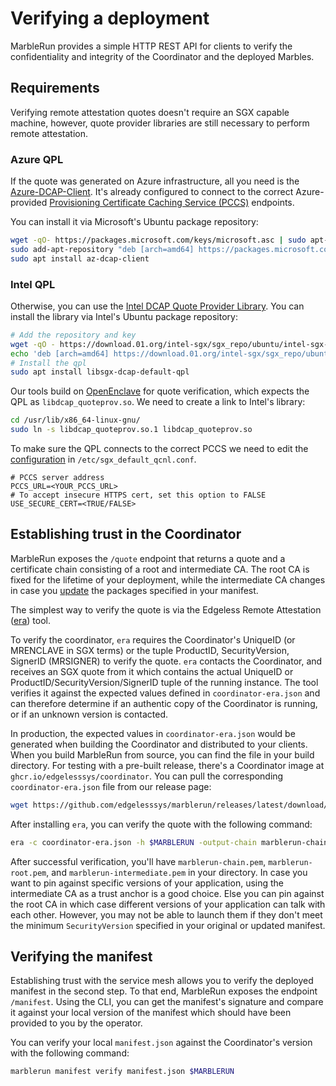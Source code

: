 # Verifying a deployment

MarbleRun provides a simple HTTP REST API for clients to verify the confidentiality and integrity of the Coordinator and the deployed Marbles.

## Requirements

Verifying remote attestation quotes doesn't require an SGX capable machine, however, quote provider libraries are still necessary to perform remote attestation.

### Azure QPL

If the quote was generated on Azure infrastructure, all you need is the [Azure-DCAP-Client](https://github.com/microsoft/Azure-DCAP-Client). It's already configured to connect to the correct Azure-provided [Provisioning Certificate Caching Service (PCCS)](https://download.01.org/intel-sgx/latest/dcap-latest/linux/docs/DCAP_ECDSA_Orientation.pdf) endpoints.

You can install it via Microsoft's Ubuntu package repository:

```bash
wget -qO- https://packages.microsoft.com/keys/microsoft.asc | sudo apt-key add
sudo add-apt-repository "deb [arch=amd64] https://packages.microsoft.com/ubuntu/`lsb_release -rs`/prod `lsb_release -cs` main"
sudo apt install az-dcap-client
```

### Intel QPL

Otherwise, you can use the [Intel DCAP Quote Provider Library](https://github.com/intel/SGXDataCenterAttestationPrimitives/tree/master/QuoteGeneration/qpl).
You can install the library via Intel's Ubuntu package repository:
```bash
# Add the repository and key
wget -qO - https://download.01.org/intel-sgx/sgx_repo/ubuntu/intel-sgx-deb.key | sudo apt-key add -
echo 'deb [arch=amd64] https://download.01.org/intel-sgx/sgx_repo/ubuntu bionic main' | sudo tee /etc/apt/sources.list.d/intel-sgx.list
# Install the qpl
sudo apt install libsgx-dcap-default-qpl
```

Our tools build on [OpenEnclave](https://github.com/openenclave/openenclave) for quote verification, which expects the QPL as `libdcap_quoteprov.so`.
We need to create a link to Intel's library:
```bash
cd /usr/lib/x86_64-linux-gnu/
sudo ln -s libdcap_quoteprov.so.1 libdcap_quoteprov.so
```

To make sure the QPL connects to the correct PCCS we need to edit the [configuration](https://github.com/intel/SGXDataCenterAttestationPrimitives/blob/master/QuoteGeneration/qpl/README.md#configuration) in `/etc/sgx_default_qcnl.conf`.
```
# PCCS server address
PCCS_URL=<YOUR_PCCS_URL>
# To accept insecure HTTPS cert, set this option to FALSE
USE_SECURE_CERT=<TRUE/FALSE>
```



## Establishing trust in the Coordinator

MarbleRun exposes the `/quote` endpoint that returns a quote and a certificate chain consisting of a root and intermediate CA. The root CA is fixed for the lifetime of your deployment, while the intermediate CA changes in case you [update](../workflows/update-manifest.md) the packages specified in your manifest.

The simplest way to verify the quote is via the Edgeless Remote Attestation ([era](https://github.com/edgelesssys/era)) tool.

To verify the coordinator, `era` requires the Coordinator's UniqueID (or MRENCLAVE in SGX terms) or the tuple ProductID, SecurityVersion, SignerID (MRSIGNER) to verify the quote. `era` contacts the Coordinator, and receives an SGX quote from it which contains the actual UniqueID or ProductID/SecurityVersion/SignerID tuple of the running instance. The tool verifies it against the expected values defined in `coordinator-era.json` and can therefore determine if an authentic copy of the Coordinator is running, or if an unknown version is contacted.

In production, the expected values in `coordinator-era.json` would be generated when building the Coordinator and distributed to your clients. When you build MarbleRun from source, you can find the file in your build directory.
For testing with a pre-built release, there's a Coordinator image at `ghcr.io/edgelesssys/coordinator`.
You can pull the corresponding `coordinator-era.json` file from our release page:

```bash
wget https://github.com/edgelesssys/marblerun/releases/latest/download/coordinator-era.json
```

After installing `era`, you can verify the quote with the following command:

```bash
era -c coordinator-era.json -h $MARBLERUN -output-chain marblerun-chain.pem -output-root marblerun-root.pem -output-intermediate marblerun-intermedite.pem
```

After successful verification, you'll have `marblerun-chain.pem`, `marblerun-root.pem`, and `marblerun-intermediate.pem` in your directory. In case you want to pin against specific versions of your application, using the intermediate CA as a trust anchor is a good choice. Else you can pin against the root CA in which case different versions of your application can talk with each other. However, you may not be able to launch them if they don't meet the minimum `SecurityVersion` specified in your original or updated manifest.

## Verifying the manifest

Establishing trust with the service mesh allows you to verify the deployed manifest in the second step.
To that end, MarbleRun exposes the endpoint `/manifest`.
Using the CLI, you can get the manifest's signature and compare it against your local version of the manifest which should have been provided to you by the operator.

You can verify your local `manifest.json` against the Coordinator's version with the following command:

```bash
marblerun manifest verify manifest.json $MARBLERUN
```
